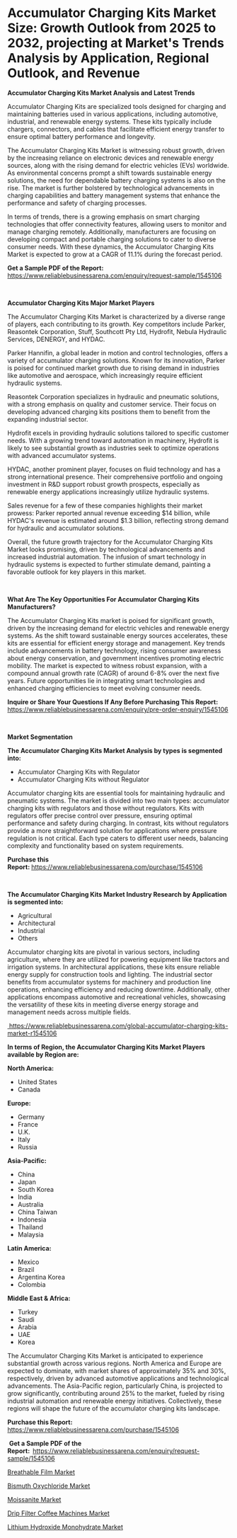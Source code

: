 <p><h1>Accumulator Charging Kits Market Size: Growth Outlook from 2025 to 2032, projecting at Market's Trends Analysis by Application, Regional Outlook, and Revenue</h1></p><p><strong>Accumulator Charging Kits Market Analysis and Latest Trends</strong></p>
<p><p>Accumulator Charging Kits are specialized tools designed for charging and maintaining batteries used in various applications, including automotive, industrial, and renewable energy systems. These kits typically include chargers, connectors, and cables that facilitate efficient energy transfer to ensure optimal battery performance and longevity.</p><p>The Accumulator Charging Kits Market is witnessing robust growth, driven by the increasing reliance on electronic devices and renewable energy sources, along with the rising demand for electric vehicles (EVs) worldwide. As environmental concerns prompt a shift towards sustainable energy solutions, the need for dependable battery charging systems is also on the rise. The market is further bolstered by technological advancements in charging capabilities and battery management systems that enhance the performance and safety of charging processes.</p><p>In terms of trends, there is a growing emphasis on smart charging technologies that offer connectivity features, allowing users to monitor and manage charging remotely. Additionally, manufacturers are focusing on developing compact and portable charging solutions to cater to diverse consumer needs. With these dynamics, the Accumulator Charging Kits Market is expected to grow at a CAGR of 11.1% during the forecast period.</p></p>
<p><strong>Get a Sample PDF of the Report:&nbsp;</strong> <a href="https://www.reliablebusinessarena.com/enquiry/request-sample/1545106?utm_campaign=2194&utm_medium=2&utm_source=Github&utm_content=ia&utm_term=06022025&utm_id=accumulator-charging-kits">https://www.reliablebusinessarena.com/enquiry/request-sample/1545106</a></p>
<p>&nbsp;</p>
<p><strong>Accumulator Charging Kits Major Market Players</strong></p>
<p><p>The Accumulator Charging Kits Market is characterized by a diverse range of players, each contributing to its growth. Key competitors include Parker, Reasontek Corporation, Stuff, Southcott Pty Ltd, Hydrofit, Nebula Hydraulic Services, DENERGY, and HYDAC.</p><p>Parker Hannifin, a global leader in motion and control technologies, offers a variety of accumulator charging solutions. Known for its innovation, Parker is poised for continued market growth due to rising demand in industries like automotive and aerospace, which increasingly require efficient hydraulic systems.</p><p>Reasontek Corporation specializes in hydraulic and pneumatic solutions, with a strong emphasis on quality and customer service. Their focus on developing advanced charging kits positions them to benefit from the expanding industrial sector.</p><p>Hydrofit excels in providing hydraulic solutions tailored to specific customer needs. With a growing trend toward automation in machinery, Hydrofit is likely to see substantial growth as industries seek to optimize operations with advanced accumulator systems.</p><p>HYDAC, another prominent player, focuses on fluid technology and has a strong international presence. Their comprehensive portfolio and ongoing investment in R&D support robust growth prospects, especially as renewable energy applications increasingly utilize hydraulic systems.</p><p>Sales revenue for a few of these companies highlights their market prowess: Parker reported annual revenue exceeding $14 billion, while HYDAC's revenue is estimated around $1.3 billion, reflecting strong demand for hydraulic and accumulator solutions.</p><p>Overall, the future growth trajectory for the Accumulator Charging Kits Market looks promising, driven by technological advancements and increased industrial automation. The infusion of smart technology in hydraulic systems is expected to further stimulate demand, painting a favorable outlook for key players in this market.</p></p>
<p>&nbsp;</p>
<p><strong>What Are The Key Opportunities For Accumulator Charging Kits Manufacturers?</strong></p>
<p><p>The Accumulator Charging Kits market is poised for significant growth, driven by the increasing demand for electric vehicles and renewable energy systems. As the shift toward sustainable energy sources accelerates, these kits are essential for efficient energy storage and management. Key trends include advancements in battery technology, rising consumer awareness about energy conservation, and government incentives promoting electric mobility. The market is expected to witness robust expansion, with a compound annual growth rate (CAGR) of around 6-8% over the next five years. Future opportunities lie in integrating smart technologies and enhanced charging efficiencies to meet evolving consumer needs.</p></p>
<p><strong>Inquire or Share Your Questions If Any Before Purchasing This Report:</strong> <a href="https://www.reliablebusinessarena.com/enquiry/pre-order-enquiry/1545106?utm_campaign=2194&utm_medium=2&utm_source=Github&utm_content=ia&utm_term=06022025&utm_id=accumulator-charging-kits">https://www.reliablebusinessarena.com/enquiry/pre-order-enquiry/1545106</a></p>
<p>&nbsp;</p>
<p><strong>Market Segmentation</strong></p>
<p><strong>The Accumulator Charging Kits Market Analysis by types is segmented into:</strong></p>
<p><ul><li>Accumulator Charging Kits with Regulator</li><li>Accumulator Charging Kits without Regulator</li></ul></p>
<p><p>Accumulator charging kits are essential tools for maintaining hydraulic and pneumatic systems. The market is divided into two main types: accumulator charging kits with regulators and those without regulators. Kits with regulators offer precise control over pressure, ensuring optimal performance and safety during charging. In contrast, kits without regulators provide a more straightforward solution for applications where pressure regulation is not critical. Each type caters to different user needs, balancing complexity and functionality based on system requirements.</p></p>
<p><strong>Purchase this Report:&nbsp;</strong><a href="https://www.reliablebusinessarena.com/purchase/1545106?utm_campaign=2194&utm_medium=2&utm_source=Github&utm_content=ia&utm_term=06022025&utm_id=accumulator-charging-kits">https://www.reliablebusinessarena.com/purchase/1545106</a></p>
<p>&nbsp;</p>
<p><strong>The Accumulator Charging Kits Market Industry Research by Application is segmented into:</strong></p>
<p><ul><li>Agricultural</li><li>Architectural</li><li>Industrial</li><li>Others</li></ul></p>
<p><p>Accumulator charging kits are pivotal in various sectors, including agriculture, where they are utilized for powering equipment like tractors and irrigation systems. In architectural applications, these kits ensure reliable energy supply for construction tools and lighting. The industrial sector benefits from accumulator systems for machinery and production line operations, enhancing efficiency and reducing downtime. Additionally, other applications encompass automotive and recreational vehicles, showcasing the versatility of these kits in meeting diverse energy storage and management needs across multiple fields.</p></p>
<p><a href="https://www.reliablebusinessarena.com/global-accumulator-charging-kits-market-r1545106?utm_campaign=2194&utm_medium=2&utm_source=Github&utm_content=ia&utm_term=06022025&utm_id=accumulator-charging-kits">&nbsp;https://www.reliablebusinessarena.com/global-accumulator-charging-kits-market-r1545106</a></p>
<p><strong>In terms of Region, the Accumulator Charging Kits Market Players available by Region are:</strong></p>
<p>
    <p> <strong> North America: </strong>
        <ul>
            <li>United States</li>
            <li>Canada</li>
        </ul>
        </p> 
    <p> <strong> Europe: </strong>
        <ul>
            <li>Germany</li>
            <li>France</li>
            <li>U.K.</li>
            <li>Italy</li>
            <li>Russia</li>
        </ul>
        </p> 
    <p> <strong> Asia-Pacific: </strong>
        <ul>
            <li>China</li>
            <li>Japan</li>
            <li>South Korea</li>
            <li>India</li>
            <li>Australia</li>
            <li>China Taiwan</li>
            <li>Indonesia</li>
            <li>Thailand</li>
            <li>Malaysia</li>
        </ul>
        </p> 
    <p> <strong> Latin America: </strong>
        <ul>
            <li>Mexico</li>
            <li>Brazil</li>
            <li>Argentina Korea</li>
            <li>Colombia</li>
        </ul>
        </p> 
    <p> <strong> Middle East & Africa: </strong>
        <ul>
            <li>Turkey</li>
            <li>Saudi</li>
            <li>Arabia</li>
            <li>UAE</li>
            <li>Korea</li>
        </ul>
    </p>
    </p>
<p><p>The Accumulator Charging Kits Market is anticipated to experience substantial growth across various regions. North America and Europe are expected to dominate, with market shares of approximately 35% and 30%, respectively, driven by advanced automotive applications and technological advancements. The Asia-Pacific region, particularly China, is projected to grow significantly, contributing around 25% to the market, fueled by rising industrial automation and renewable energy initiatives. Collectively, these regions will shape the future of the accumulator charging kits landscape.</p></p>
<p><strong>Purchase this Report: </strong><a href="https://www.reliablebusinessarena.com/purchase/1545106?utm_campaign=2194&utm_medium=2&utm_source=Github&utm_content=ia&utm_term=06022025&utm_id=accumulator-charging-kits">https://www.reliablebusinessarena.com/purchase/1545106</a></p>
<p>&nbsp;<strong>Get a Sample PDF of the Report:&nbsp;&nbsp;</strong><a href="https://www.reliablebusinessarena.com/enquiry/request-sample/1545106?utm_campaign=2194&utm_medium=2&utm_source=Github&utm_content=ia&utm_term=06022025&utm_id=accumulator-charging-kits">https://www.reliablebusinessarena.com/enquiry/request-sample/1545106</a></p>
<p><strong></strong></p>
<p><p><a href="https://www.linkedin.com/pulse/56-cagr-forecast-forthe-breathable-film-marketfrom-2025-2032-givpf?utm_campaign=2194&utm_medium=2&utm_source=Github&utm_content=ia&utm_term=06022025&utm_id=accumulator-charging-kits">Breathable Film Market</a></p><p><a href="https://www.linkedin.com/pulse/understanding-bismuth-oxychloride-market-2025-2032-development-zvsuf?utm_campaign=2194&utm_medium=2&utm_source=Github&utm_content=ia&utm_term=06022025&utm_id=accumulator-charging-kits">Bismuth Oxychloride Market</a></p><p><a href="https://www.linkedin.com/pulse/evaluating-moissanite-market-size-growth-potential-company-profiles-ny1yf?utm_campaign=2194&utm_medium=2&utm_source=Github&utm_content=ia&utm_term=06022025&utm_id=accumulator-charging-kits">Moissanite Market</a></p><p><a href="https://github.com/gukenneth26571/Market-Research-Report-List-1/blob/main/drip-filter-coffee-machines-market.md?utm_campaign=2194&utm_medium=2&utm_source=Github&utm_content=ia&utm_term=06022025&utm_id=accumulator-charging-kits">Drip Filter Coffee Machines Market</a></p><p><a href="https://www.linkedin.com/pulse/comprehensive-lithium-hydroxide-monohydrate-market-report-2025-2032-mafxf?utm_campaign=2194&utm_medium=2&utm_source=Github&utm_content=ia&utm_term=06022025&utm_id=accumulator-charging-kits">Lithium Hydroxide Monohydrate Market</a></p></p>